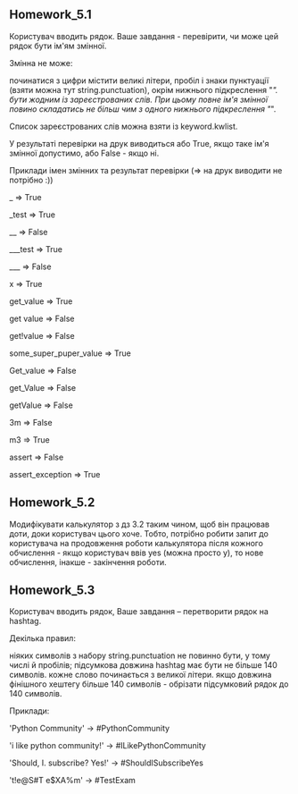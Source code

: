 ## Homework_5.1
Користувач вводить рядок. Ваше завдання - перевірити, чи може цей рядок бути ім'ям змінної.

Змінна не може:

починатися з цифри
містити великі літери,
пробіл і знаки пунктуації (взяти можна тут string.punctuation), окрім нижнього підкреслення "_".
бути жодним із зареєстрованих слів.
При цьому повне ім'я змінної повино складатись не більш чим з одного нижнього підкреслення "_".

Список зареєстрованих слів можна взяти із keyword.kwlist.

У результаті перевірки на друк виводиться або True, якщо таке ім'я змінної допустимо, або False - якщо ні.

Приклади імен змінних та результат перевірки (=> на друк виводити не потрібно :))

_ => True

_test => True

__ => False

___test => True

___ => False

x => True

get_value => True

get value => False

get!value => False

some_super_puper_value => True

Get_value => False

get_Value => False

getValue => False

3m => False

m3 => True

assert => False

assert_exception => True


## Homework_5.2
Модифікувати калькулятор з дз 3.2 таким чином, щоб він працював доти, доки користувач цього хоче. Тобто, потрібно робити запит до користувача на продовження роботи калькулятора після кожного обчислення - якщо користувач ввів yes (можна просто y), то нове обчислення, інакше - закінчення роботи.

## Homework_5.3

Користувач вводить рядок, Ваше завдання – перетворити рядок на hashtag.

Декілька правил:

ніяких символів з набору string.punctuation не повинно бути, у тому числі й пробілів;
підсумкова довжина hashtag має бути не більше 140 символів.
кожне слово починається з великої літери.
якщо довжина фінішного хештегу більше 140 символів - обрізати підсумковий рядок до 140 символів.

Приклади:

'Python Community' -> #PythonCommunity

'i like python community!' -> #ILikePythonCommunity

'Should, I. subscribe? Yes!' -> #ShouldISubscribeYes

't!e@S#T e$XA%m' -> #TestExam
